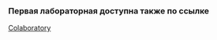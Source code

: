 ### Первая лабораторная доступна также по ссылке 
[Colaboratory](https://colab.research.google.com/drive/1dU4acIgpAjI-By_tmYYB_dfIhoAKVolJ?usp=sharing)

